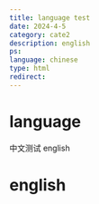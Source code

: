 ```yaml
---
title: language test
date: 2024-4-5
category: cate2
description: english
ps:
language: chinese
type: html
redirect:
---
```


# language

中文测试 english

# english
